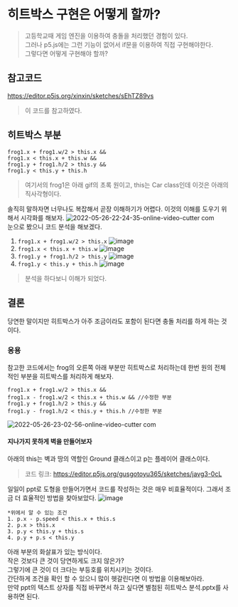 # 히트박스 구현은 어떻게 할까?
> 고등학교때 게임 엔진을 이용하여 충돌을 처리했던 경험이 있다.  
> 그러나 p5.js에는 그런 기능이 없어서 if문을 이용하여 직접 구현해야한다.  
> 그렇다면 어떻게 구현해야 할까?
## 참고코드
https://editor.p5js.org/xinxin/sketches/sEhTZ89vs
> 이 코드를 참고하였다.
## 히트박스 부분
```
frog1.x + frog1.w/2 > this.x &&
frog1.x < this.x + this.w &&
frog1.y + frog1.h/2 > this.y &&
frog1.y < this.y + this.h
```
> 여기서의 frog1은 아래 gif의 초록 원이고, this는 Car class인데 이것은 아래의 직사각형이다.  

솔직히 말하자면 너무나도 복잡해서 곧장 이해하기가 어렵다.
이것의 이해를 도우기 위해서 시각화를 해보자.
![2022-05-26-22-24-35-_online-video-cutter com_](https://user-images.githubusercontent.com/81298756/170498496-2284c83a-df0a-497b-b65d-00200063d415.gif)  
눈으로 봤으니 코드 분석을 해보겠다.

1. ```frog1.x + frog1.w/2 > this.x```
![image](https://user-images.githubusercontent.com/81298756/170504640-042a6a81-b0a5-4d92-8767-a081374eaac1.png)  
2. ```frog1.x < this.x + this.w```
![image](https://user-images.githubusercontent.com/81298756/170504502-9f460123-73f7-4e49-a01e-ed43431b030b.png)  
3. ```frog1.y + frog1.h/2 > this.y```
![image](https://user-images.githubusercontent.com/81298756/170504345-258419a5-d81c-4456-91ff-f67e6429e4ad.png)  
4. ```frog1.y < this.y + this.h```
![image](https://user-images.githubusercontent.com/81298756/170503993-c37b457a-da90-4819-afd8-32a189644184.png)  

> 분석을 하다보니 이해가 되었다.

## 결론
당연한 말이지만 히트박스가 아주 조금이라도 포함이 된다면 충돌 처리를 하게 하는 것이다.

### 응용
참고한 코드에서는 frog의 오른쪽 아래 부분만 히트박스로 처리하는데 한번 원의 전체적인 부분을 히트박스를 처리하게 해보자.
```
frog1.x + frog1.w/2 > this.x &&
frog1.x - frog1.w/2 < this.x + this.w && //수정한 부분
frog1.y + frog1.h/2 > this.y &&
frog1.y - frog1.h/2 < this.y + this.h //수정한 부분
```
![2022-05-26-23-02-56-_online-video-cutter com_](https://user-images.githubusercontent.com/81298756/170503811-b82bf818-545b-445c-8768-12621fe6c18b.gif)

#### 지나가지 못하게 벽을 만들어보자
아래의 this는 벽과 땅의 역할인 Ground 클래스이고 p는 플레이어 클래스이다.
> 코드 링크: https://editor.p5js.org/gusgotoyu365/sketches/javg3-0cL  

일일이 ppt로 도형을 만들어가면서 코드를 작성하는 것은 매우 비효율적이다.
그래서 조금 더 효율적인 방법을 찾아보았다.
![image](https://user-images.githubusercontent.com/81298756/170671571-5fea3b93-5301-4929-8f1f-7736aba6443f.png)  
```
*위에서 알 수 있는 조건
1. p.x - p.speed < this.x + this.s
2. p.x > this.x
3. p.y < this.y + this.s
4. p.y + p.s < this.y
```
아래 부분의 화살표가 있는 방식이다.  
작은 것보다 큰 것이 당연하게도 크지 않은가?  
그렇기에 큰 것이 더 크다는 부등호를 위치시키는 것이다.  
간단하게 조건을 확인 할 수 있으니 많이 헷갈린다면 이 방법을 이용해보아라.  
만약 ppt의 텍스트 상자를 직접 바꾸면서 하고 싶다면 별첨된 히트박스 분석.pptx를 사용하면 된다.
